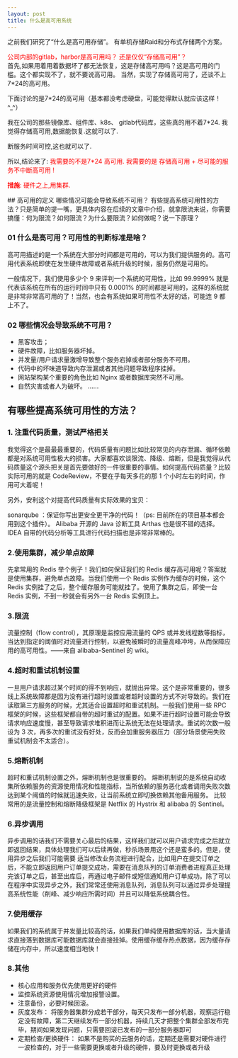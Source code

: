 ```yaml
---
layout: post
title: 什么是高可用系统
---
```


之前我们研究了“什么是高可用存储”。
有单机存储Raid和分布式存储两个方案。
<p>
<font color=red> 公司内部的gitlab，harbor是高可用吗？ 还是仅仅“存储高可用”？<br></font>
  首先,如果用着用着数据坏了都无法恢复，这是存储高可用吗？这是高可用的门槛。这个都实现不了，就不要说高可用。
  当然，实现了存储高可用了，还谈不上7*24的高可用。<br>

 下面讨论的是7*24的高可用（基本都没考虑硬盘，可能觉得默认就应该这样！^_^）<br>
 
我在公司的那些镜像库、组件库、k8s、  gitlab代码库，这些真的用不着7*24. 
我觉得存储高可用,数据能恢复.这就可以了.

断服务时间可控,这也就可以了.

所以,结论来了: 
<font color=red> 我需要的不是7*24 高可用. 我需要的是 存储高可用 + 尽可能的服务不中断高可用 ! 

**措施**:
  硬件之上,用集群. 
  
</font>


</p>
## 高可用的定义
哪些情况可能会导致系统不可用？
有些提高系统可用性的方法？只是简单的提一嘴，更具体内容在后续的文章中介绍，就拿限流来说，你需要搞懂：何为限流？如何限流？为什么要限流？如何做呢？说一下原理？

### 01 什么是高可用？可用性的判断标准是啥？
高可用描述的是一个系统在大部分时间都是可用的，可以为我们提供服务的。高可用代表系统即使在发生硬件故障或者系统升级的时候，服务仍然是可用的。

一般情况下，我们使用多少个 9 来评判一个系统的可用性，比如 99.9999% 就是代表该系统在所有的运行时间中只有 0.0001% 的时间都是可用的，这样的系统就是非常非常高可用的了！当然，也会有系统如果可用性不太好的话，可能连 9 都上不了。

### 02 哪些情况会导致系统不可用？
* 黑客攻击；
* 硬件故障，比如服务器坏掉。
* 并发量/用户请求量激增导致整个服务宕掉或者部分服务不可用。
* 代码中的坏味道导致内存泄漏或者其他问题导致程序挂掉。
* 网站架构某个重要的角色比如 Nginx 或者数据库突然不可用。
* 自然灾害或者人为破坏。
......

##  有哪些提高系统可用性的方法？
### 1. 注重代码质量，测试严格把关

我觉得这个是最最最重要的，代码质量有问题比如比较常见的内存泄漏、循环依赖都是对系统可用性极大的损害。大家都喜欢谈限流、降级、熔断，但是我觉得从代码质量这个源头把关是首先要做好的一件很重要的事情。如何提高代码质量？比较实际可用的就是 CodeReview，不要在乎每天多花的那 1 个小时左右的时间，作用可大着呢！

另外，安利这个对提高代码质量有实际效果的宝贝：

sonarqube ：保证你写出更安全更干净的代码！（ps: 目前所在的项目基本都会用到这个插件）。
Alibaba 开源的 Java 诊断工具 Arthas 也是很不错的选择。
IDEA 自带的代码分析等工具进行代码扫描也是非常非常棒的。
### 2.使用集群，减少单点故障

先拿常用的 Redis 举个例子！我们如何保证我们的 Redis 缓存高可用呢？答案就是使用集群，避免单点故障。当我们使用一个 Redis 实例作为缓存的时候，这个 Redis 实例挂了之后，整个缓存服务可能就挂了。使用了集群之后，即使一台 Redis 实例，不到一秒就会有另外一台 Redis 实例顶上。

### 3.限流

流量控制（flow control），其原理是监控应用流量的 QPS 或并发线程数等指标，当达到指定的阈值时对流量进行控制，以避免被瞬时的流量高峰冲垮，从而保障应用的高可用性。——来自 alibaba-Sentinel 的 wiki。

### 4.超时和重试机制设置

一旦用户请求超过某个时间的得不到响应，就抛出异常。这个是非常重要的，很多线上系统故障都是因为没有进行超时设置或者超时设置的方式不对导致的。我们在读取第三方服务的时候，尤其适合设置超时和重试机制。一般我们使用一些 RPC 框架的时候，这些框架都自带的超时重试的配置。如果不进行超时设置可能会导致请求响应速度慢，甚至导致请求堆积进而让系统无法在处理请求。重试的次数一般设为 3 次，再多次的重试没有好处，反而会加重服务器压力（部分场景使用失败重试机制会不太适合）。

### 5.熔断机制

超时和重试机制设置之外，熔断机制也是很重要的。 熔断机制说的是系统自动收集所依赖服务的资源使用情况和性能指标，当所依赖的服务恶化或者调用失败次数达到某个阈值的时候就迅速失败，让当前系统立即切换依赖其他备用服务。 比较常用的是流量控制和熔断降级框架是 Netflix 的 Hystrix 和 alibaba 的 Sentinel。

### 6.异步调用

异步调用的话我们不需要关心最后的结果，这样我们就可以用户请求完成之后就立即返回结果，具体处理我们可以后续再做，秒杀场景用这个还是蛮多的。但是，使用异步之后我们可能需要 适当修改业务流程进行配合，比如用户在提交订单之后，不能立即返回用户订单提交成功，需要在消息队列的订单消费者进程真正处理完该订单之后，甚至出库后，再通过电子邮件或短信通知用户订单成功。除了可以在程序中实现异步之外，我们常常还使用消息队列，消息队列可以通过异步处理提高系统性能（削峰、减少响应所需时间）并且可以降低系统耦合性。

### 7.使用缓存

如果我们的系统属于并发量比较高的话，如果我们单纯使用数据库的话，当大量请求直接落到数据库可能数据库就会直接挂掉。使用缓存缓存热点数据，因为缓存存储在内存中，所以速度相当地快！

### 8.其他

* 核心应用和服务优先使用更好的硬件
* 监控系统资源使用情况增加报警设置。
* 注意备份，必要时候回滚。
* 灰度发布： 将服务器集群分成若干部分，每天只发布一部分机器，观察运行稳定没有故障，第二天继续发布一部分机器，持续几天才把整个集群全部发布完毕，期间如果发现问题，只需要回滚已发布的一部分服务器即可
* 定期检查/更换硬件： 如果不是购买的云服务的话，定期还是需要对硬件进行一波检查的，对于一些需要更换或者升级的硬件，要及时更换或者升级